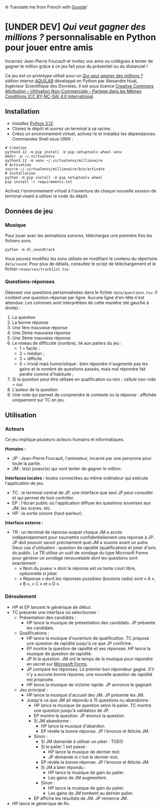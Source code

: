 🌐 Translate me from French with [Google](https://github-com.translate.goog/alexandrehuat/who-wants-to-be-a-millionaire/tree/main?_x_tr_sl=fr&_x_tr_tl=de&_x_tr_hl=fr&_x_tr_pto=wapp)!

# [UNDER DEV] _Qui veut gagner des millions ?_ personnalisable en Python pour jouer entre amis

Incarnez Jean-Pierre Foucault et invitez vos amis ou collègues à tenter de gagner le million grâce à ce jeu fait pour du présentiel ou du distanciel !

Ce jeu est un prototype utilisé pour un [_Qui veut gagner des millions ?_](https://youtu.be/67fDyIkcDz4) _édition interne [AQUILAB](https://wwww.aquilab.com)_ développé en Python par Alexandre Huat, Ingénieur Scientifique des Données.
Il est sous licence [Creative Commons Attribution – Utilisation Non-Commerciale – Partage dans les Mêmes Conditions (CC BY-NC-SA) 4.0 International](https://creativecommons.org/licenses/by-nc-sa/4.0/?ref=chooser-v1).

## Installation

* Installez [Python 3.12](https://www.python.org/downloads/). 
* Clonez le dépôt et ouvrez un terminal à sa racine.
* Créez un environnement virtuel, activez-le et installez les dépendances. Commandes Shell sous UNIX :
```shell
# Création
python3.12 -m pip install -U pip setuptools wheel venv
mkdir -p ~/.virtualenvs
python3.12 -m venv ~/.virtualenvs/millionaire
# Activation
source ~/.virtualenvs/millionaire/bin/activate
# Installation
python -m pip install -U pip setuptools wheel
pip install -r requirements.txt
```

Activez l'environnement virtuel à l'ouverture de chaque nouvelle session de terminal visant à utiliser le code du dépôt.

## Données de jeu

### Musique

Pour jouer avec les animations sonores, téléchargez une première fois les fichiers sons.
```shell
python -m dl_soundtrack
```

Vous pouvez modifiez les sons utilisés en modifiant le contenu du répertoire `data/sound`.
Pour plus de détails, consultez le script de téléchargement et le fichier `resources/tracklist.tsv`.

### Questions-réponses

Déposez vos questions personnalisées dans le fichier `data/questions.tsv`.
Il contient une question-réponse par ligne. Aucune ligne d'en-tête n'est attendue.
Les colonnes sont interprétées de cette manière (de gauche à droite) :
1. La question
2. La bonne réponse
3. Une 1ère mauvaise réponse
4. Une 2ème mauvaise réponse
5. Une 3ème mauvaise réponse
6. Le niveau de difficulté (nombre), lié aux paliers du jeu :
   * 1 = facile ;
   * 2 = médian ;
   * 3 = difficile.
   * 0 = trivial mais humoristique : bien répondre n'augmente pas les gains et le nombre de questions passés, mais mal répondre fait perdre comme d'habitude ;
7. Si la question peut être utilisée en qualification ou non : cellule non-vide = oui.
8. L'auteur de la question
9. Une note qui permet de comprendre le contexte ou la réponse : affichée uniquement sur TC en jeu.


## Utilisation

### Acteurs
Ce jeu implique plusieurs acteurs humains et informatiques.

**Humains :**
* JP : Jean-Pierre Foucault, l'animateur, incarné par une personne pour toute la partie.
* JM : le(s) joueur(s) qui vont tenter de gagner le million.

**Interfaces locales :** toutes connectées au même ordinateur qui exécute l'application de jeu.
* TC : le terminal central de JP, une interface que seul JP peut consulter et qui permet de tout contrôler.
* EP : l'écran public où l'application diffuse les questions soumises aux JM, les scores, etc.
* HP : la sortie sonore (haut-parleur).

**Interface externe :**
* TR : un terminal de réponse auquel chaque JM a accès indépendamment pour soumettre confidentiellement une réponse à JP. JP doit pouvoir savoir précisément quel JM a soumis avant un autre. Deux cas d'utilisation : question de rapidité (qualification) et joker d'avis du public. Le TR utilise un outil de sondage du type Microsoft Forms pour générer un sondage renouvelable dont les questions sont exactement :
  * « Nom du joueur » dont la réponse est un texte court libre, optionnelle si joker.
  * « Réponse » dont les réponses possibles (boutons radio) sont « A », « B », « C » et « D ».

### Déroulement

* HP et EP lancent le générique de début.
* TC présente une interface où sélectionner :
  * Présentation des candidats :
    * HP lance la musique de présentation des candidats. JP présente les candidats.
  * Qualifications :
    * HP lance la musique d'ouverture de qualification. TC propose une question de rapidité jusqu'à ce que JP
      confirme.
    * EP montre la question de rapidité et ses réponses. HP lance la musique de question de rapidité.
    * JP lit la question. JM ont le temps de la musique pour répondre en secret
      sur [Microsoft Forms](https://forms.office.com/e/hd8j7w2DHJ?origin=lprLink).
    * JP compare les réponses. Le premier bon répondeur gagne. S'il n'y a aucune bonne réponse, une nouvelle
      question de rapidité est proposée.
    * HP lance la musique de victoire rapide. JP annonce le gagnant.
  * Jeu principal :
    * HP lance la musique d'accueil des JM. JP présente les JM.
    * Jusqu'à ce que JM ait répondu à 15 questions ou abandonne :
      * HP lance la musique de question selon le palier. TC montre une question jusqu'à validation de JP.
      * EP montre la question. JP énonce la question.
      * Si JM abandonne :
        * HP lance la musique d'abandon.
        * EP révèle la bonne réponse. JP l'énonce et félicite JM.
      * Sinon :
        * Si JM demande à utiliser un joker : TODO
        * Si le palier 1 est passé :
          * HP lance la musique de dernier mot.
          * JP demande si c'est le dernier mot.
        * EP révèle la bonne réponse. JP l'énonce et félicite JM.
        * Si JM a bien répondu :
          * HP lance la musique de gain du palier.
          * Les gains de JM augmentent.
        * Sinon :
          * HP lance la musique de gain du palier.
          * Les gains de JM tombent au dernier palier.
      * EP affiche les résultats de JM. JP remercie JM.
* HP lance le générique de fin.